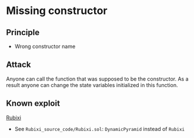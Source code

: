 # Missing constructor

## Principle
- Wrong constructor name

## Attack
Anyone can call the function that was supposed to be the constructor.
As a result anyone can change the state variables initialized in this function.

## Known exploit
[Rubixi](https://etherscan.io/address/0xe82719202e5965Cf5D9B6673B7503a3b92DE20be#code)
- See `Rubixi_source_code/Rubixi.sol`: `DynamicPyramid` instead of `Rubixi`
